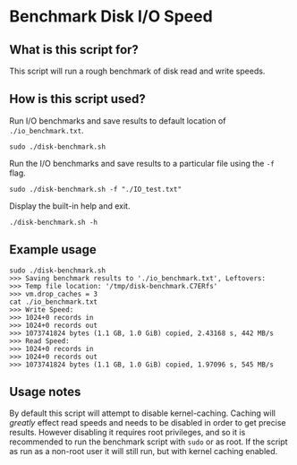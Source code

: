# Benchmark Disk I/O Speed

## What is this script for?

This script will run a rough benchmark of disk read and write speeds.

## How is this script used?

Run I/O benchmarks and save results to default location of `./io_benchmark.txt`.
```shell
sudo ./disk-benchmark.sh
```

Run the I/O benchmarks and save results to a particular file using the `-f` flag.
```shell
sudo ./disk-benchmark.sh -f "./IO_test.txt"
```

Display the built-in help and exit.

```shell
./disk-benchmark.sh -h
```

## Example usage
```shell
sudo ./disk-benchmark.sh
>>> Saving benchmark results to './io_benchmark.txt', Leftovers:
>>> Temp file location: '/tmp/disk-benchmark.C7ERfs'
>>> vm.drop_caches = 3
cat ./io_benchmark.txt
>>> Write Speed:
>>> 1024+0 records in
>>> 1024+0 records out
>>> 1073741824 bytes (1.1 GB, 1.0 GiB) copied, 2.43168 s, 442 MB/s
>>> Read Speed:
>>> 1024+0 records in
>>> 1024+0 records out
>>> 1073741824 bytes (1.1 GB, 1.0 GiB) copied, 1.97096 s, 545 MB/s
```


## Usage notes

By default this script will attempt to disable kernel-caching. Caching will
*greatly* effect read speeds and needs to be disabled in order to get precise results.
However disabling it requires root privileges, and so it is recommended to run the
benchmark script with `sudo` or as root. If the script as run as a non-root user
it will still run, but with kernel caching enabled.
